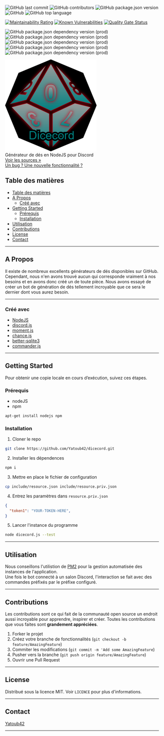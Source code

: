 <!-- PROJECT SHIELDS -->
![GitHub last commit](https://img.shields.io/github/last-commit/Yatoub42/dicecord.svg?style=flat-square)
![GitHub contributors](https://img.shields.io/github/contributors/Yatoub42/dicecord.svg?style=flat-square)
![GitHub package.json version](https://img.shields.io/github/package-json/v/Yatoub42/dicecord.svg?style=flat-square)
![GitHub](https://img.shields.io/github/license/Yatoub42/dicecord.svg?style=flat-square)
![GitHub top language](https://img.shields.io/github/languages/top/Yatoub42/dicecord.svg?style=flat-square)

[![Maintainability Rating](https://sonarcloud.io/api/project_badges/measure?project=Yatoub42_dicecord&metric=sqale_rating)](https://sonarcloud.io/dashboard?id=Yatoub42_dicecord)
[![Known Vulnerabilities](https://snyk.io/test/github/Yatoub42/dicecord/badge.svg?targetFile=package.json)](https://snyk.io/test/github/Yatoub42/dicecord?targetFile=package.json)
[![Quality Gate Status](https://sonarcloud.io/api/project_badges/measure?project=Yatoub42_dicecord&metric=alert_status)](https://sonarcloud.io/dashboard?id=Yatoub42_dicecord)   

![GitHub package.json dependency version (prod)](https://img.shields.io/github/package-json/dependency-version/Yatoub42/dicecord/discord.js.svg?style=flat-square)
![GitHub package.json dependency version (prod)](https://img.shields.io/github/package-json/dependency-version/Yatoub42/dicecord/better-sqlite3.svg?style=flat-square)
![GitHub package.json dependency version (prod)](https://img.shields.io/github/package-json/dependency-version/Yatoub42/dicecord/commander.svg?style=flat-square)
![GitHub package.json dependency version (prod)](https://img.shields.io/github/package-json/dependency-version/Yatoub42/dicecord/moment.svg?style=flat-square)
![GitHub package.json dependency version (prod)](https://img.shields.io/github/package-json/dependency-version/Yatoub42/dicecord/chance.svg?style=flat-square)

<!-- PROJECT LOGO -->
![GitHub Logo](include/logo.png)   
Générateur de dés en NodeJS pour Discord  
[Voir les sources »](https://github.com/Yatoub42/dicecord)   
[Un bug ? Une nouvelle fonctionnalité ?](https://github.com/Yatoub42/dicecord/issues)


<!-- TABLE OF CONTENTS -->
## Table des matières

- [Table des matières](#table-des-mati%C3%A8res)
- [A Propos](#a-propos)
  - [Créé avec](#cr%C3%A9%C3%A9-avec)
- [Getting Started](#getting-started)
  - [Prérequis](#pr%C3%A9requis)
  - [Installation](#installation)
- [Utilisation](#utilisation)
- [Contributions](#contributions)
- [License](#license)
- [Contact](#contact)

----

<!-- ABOUT THE PROJECT -->
## A Propos

Il existe de nombreux excellents générateurs de dés disponibles sur GitHub. Cependant, nous n'en avons trouvé aucun qui corresponde vraiment à nos besoins et en avons donc créé un de toute pièce. Nous avons essayé de créer un bot de génération de dés tellement incroyable que ce sera le dernier dont vous aurez besoin.

----

### Créé avec

* [NodeJS](https://nodejs.org/en/about/)
* [discord.js](https://discord.js.org/#/)
* [moment.js](https://momentjs.com/)
* [chance.js](https://chancejs.com/)
* [better-sqlite3](https://www.npmjs.com/package/better-sqlite3)
* [commander.js](https://github.com/tj/commander.js/)

----

<!-- GETTING STARTED -->
## Getting Started

Pour obtenir une copie locale en cours d’exécution, suivez ces étapes.

### Prérequis

* nodeJS
* npm
```sh
apt-get install nodejs npm
```

### Installation

1. Cloner le repo
```sh
git clone https://github.com/Yatoub42/dicecord.git
```
2. Installer les dépendences
```sh
npm i
```
3. Mettre en place le fichier de configuration
```sh
cp include/resource.json include/resource.priv.json
```
4. Entrez les paramètres dans `resource.priv.json`
```json
{
  "token1": "YOUR-TOKEN-HERE",
}
```
5. Lancer l'instance du programme
```sh
node dicecord.js --test
```

----

<!-- USAGE EXAMPLES -->
## Utilisation

Nous conseillons l'utilistion de [PM2](https://pm2.io/doc/en/runtime/overview/) pour la gestion automatisée des instances de l'application.   
Une fois le bot connecté à un salon Discord, l'interaction se fait avec des commandes préfixés par le préfixe configuré.

----
<!-- CONTRIBUTING -->
## Contributions

Les contributions sont ce qui fait de la communauté open source un endroit aussi incroyable pour apprendre, inspirer et créer. Toutes les contributions que vous faites sont **grandement appréciées**.

1. Forker le projet
2. Créez votre branche de fonctionnalités (`git checkout -b feature/AmazingFeature`)
3. Commiter les modifications (`git commit -m 'Add some AmazingFeature`)
4. Pusher vers la branche (`git push origin feature/AmazingFeature`)
5. Ouvrir une Pull Request

----
<!-- LICENSE -->
## License

Distribué sous la licence MIT. Voir `LICENCE` pour plus d'informations.


----
<!-- CONTACT -->
## Contact

[Yatoub42](https://github.com/Yatoub42)

----

